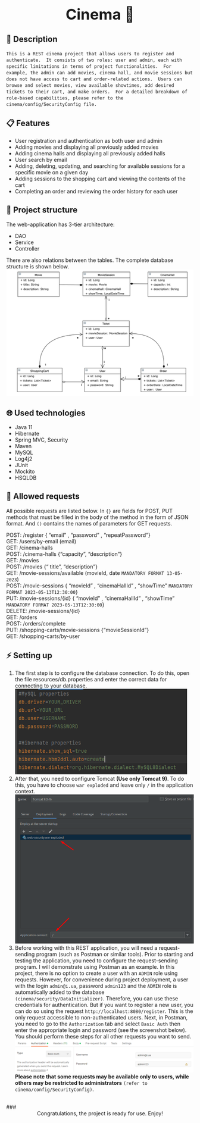 # <div style="font-size:40px; text-align:center">**Cinema** :movie_camera:</div>
##  :speech_balloon: Description
`This is a REST cinema project that allows users to register and authenticate. 
It consists of two roles: user and admin, each with specific limitations in terms of project functionalities. 
For example, the admin can add movies, cinema hall, and movie sessions but does not have access to cart and order-related actions. 
Users can browse and select movies, view available showtimes, add desired tickets to their cart, and make orders. 
For a detailed breakdown of role-based capabilities, please refer to the cinema/config/SecurityConfig file. ` 


## :clipboard: Features
- User registration and authentication as both user and admin
- Adding movies and displaying all previously added movies
- Adding cinema halls and displaying all previously added halls
- User search by email
- Adding, deleting, updating, and searching for available sessions for a specific movie on a given day
- Adding sessions to the shopping cart and viewing the contents of the cart
- Completing an order and reviewing the order history for each user

## :bricks: Project structure
The web-application has 3-tier architecture:
- DAO
- Service
- Controller

There are also relations between the tables. The complete database structure is shown below.
![cinema_models_diagram](img/cinema_models_diagram.png "cinema_models_diagram")

## :globe_with_meridians: Used technologies
- Java 11
- Hibernate
- Spring MVC, Security
- Maven
- MySQL
- Log4j2
- JUnit
- Mockito
- HSQLDB

## :mag_right: Allowed requests
All possible requests are listed below. In `{}` are fields for POST, PUT methods that must be filled in the body of the method in the form of JSON format. 
And `()` contains the names of parameters for GET requests.

POST: /register { “email” , “password” , “repeatPassword”} </br>
GET: /users/by-email (email)</br>
GET: /cinema-halls </br>
POST: /cinema-halls {“capacity”, “description”}</br>
GET: /movies </br>
POST: /movies {“ title”, “description”}</br>
GET: /movie-sessions/available (movieId, date `MANDATORY FORMAT 13-05-2023`)</br>
POST: /movie-sessions { “movieId” , “cinemaHallId” , “showTime” `MANDATORY FORMAT 2023-05-13T12:30:00`}</br>
PUT: /movie-sessions/{id} { “movieId” , “cinemaHallId” , “showTime” `MANDATORY FORMAT 2023-05-13T12:30:00`}</br>
DELETE: /movie-sessions/{id} </br>
GET: /orders</br>
POST: /orders/complete</br>
PUT: /shopping-carts/movie-sessions {“movieSessionId”}</br>
GET: /shopping-carts/by-user</br>



## :zap: Setting up
1. The first step is to configure the database connection. To do this, open the file resources/db.properties and enter the correct data for connecting to your database.
![db_properties](img/db_properties.png)
2. After that, you need to configure Tomcat **(Use only Tomcat 9)**. To do this, you have to choose `war exploded` and leave only `/` in the application context.
![tomcat](img/tomcat.png) </br>
3. Before working with this REST application, you will need a request-sending program (such as Postman or similar tools). 
Prior to starting and testing the application, you need to configure the request-sending program. I will demonstrate using Postman as an example.
In this project, there is no option to create a user with an `ADMIN` role using requests. 
However, for convenience during project deployment, a user with the login `admin@i.ua`, password `admin123` and the `ADMIN` role is automatically added to the database `(cinema/security/DataInitializer)`. 
Therefore, you can use these credentials for authentication. But if you want to register a new user, you can do so using the request `http://localhost:8080/register`. 
This is the only request accessible to non-authenticated users. Next, in Postman, you need to go to the `Authorization` tab and select `Basic Auth` then enter the appropriate login and password (see the screenshot below). 
You should perform these steps for all other requests you want to send.
![postman](img/postman.png) </br>
**Please note that some requests may be available only to users, while others may be restricted to administrators** `(refer to cinema/config/SecurityConfig)`.
</br>
###   <div style="text-align:center">Congratulations, the project is ready for use. Enjoy!